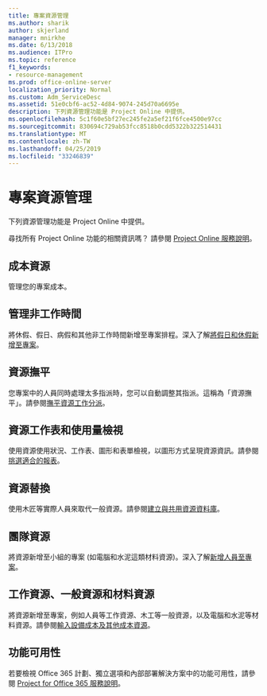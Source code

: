 ```yaml
---
title: 專案資源管理
ms.author: sharik
author: skjerland
manager: mnirkhe
ms.date: 6/13/2018
ms.audience: ITPro
ms.topic: reference
f1_keywords:
- resource-management
ms.prod: office-online-server
localization_priority: Normal
ms.custom: Adm_ServiceDesc
ms.assetid: 51e0cbf6-ac52-4d84-9074-245d70a6695e
description: 下列資源管理功能是 Project Online 中提供。
ms.openlocfilehash: 5c1f60e5bf27ec245fe2a5ef21f6fce4500e97cc
ms.sourcegitcommit: 830694c729ab53fcc8518b0cdd5322b322514431
ms.translationtype: MT
ms.contentlocale: zh-TW
ms.lasthandoff: 04/25/2019
ms.locfileid: "33246839"
---
```

# <a name="project-resource-management"></a>專案資源管理

下列資源管理功能是 Project Online 中提供。
  
尋找所有 Project Online 功能的相關資訊嗎？ 請參閱 [Project Online 服務說明](project-online-service-description.md)。
  
## <a name="cost-resources"></a>成本資源
<a name="bkmk_CostResources"> </a>

管理您的專案成本。
  
## <a name="manage-nonworking-time"></a>管理非工作時間
<a name="bkmk_Managenonworkingtime"> </a>

將休假、假日、病假和其他非工作時間新增至專案排程。深入了解[將假日和休假新增至專案](https://go.microsoft.com/fwlink/p/?LinkId=271337)。
  
## <a name="resource-leveling"></a>資源撫平
<a name="bkmk_Resourceleveling"> </a>

您專案中的人員同時處理太多指派時，您可以自動調整其指派。這稱為「資源撫平」。請參閱[撫平資源工作分派](https://go.microsoft.com/fwlink/p/?LinkId=271348)。
  
## <a name="resource-sheet-and-usage-views"></a>資源工作表和使用量檢視
<a name="bkmk_resourcesheetandusageviews"> </a>

使用資源使用狀況、工作表、圖形和表單檢視，以圖形方式呈現資源資訊。請參閱[挑選適合的報表](https://go.microsoft.com/fwlink/?LinkId=402920)。
  
## <a name="resource-substitution"></a>資源替換
<a name="bkmk_ResourceSubstitution"> </a>

使用木匠等實際人員來取代一般資源。請參閱[建立與共用資源資料庫](https://go.microsoft.com/fwlink/?LinkId=402921)。
  
## <a name="team-resources"></a>團隊資源
<a name="bkmk_Teamresources"> </a>

將資源新增至小組的專案 (如電腦和水泥這類材料資源)。深入了解[新增人員至專案](https://go.microsoft.com/fwlink/p/?LinkId=271347)。
  
## <a name="work-generic-and-material-resources"></a>工作資源、一般資源和材料資源
<a name="bkmk_WorkGenericMaterialResources"> </a>

將資源新增至專案，例如人員等工作資源、木工等一般資源，以及電腦和水泥等材料資源。請參閱[輸入設備成本及其他成本資源](https://go.microsoft.com/fwlink/?LinkId=402922)。
  
## <a name="feature-availability"></a>功能可用性
<a name="bkmk_WorkGenericMaterialResources"> </a>

若要檢視 Office 365 計劃、獨立選項和內部部署解決方案中的功能可用性，請參閱 [Project for Office 365 服務說明](http://technet.microsoft.com/library/f610ba5b-57d0-4324-a205-bce300adc7a3.aspx)。
  

